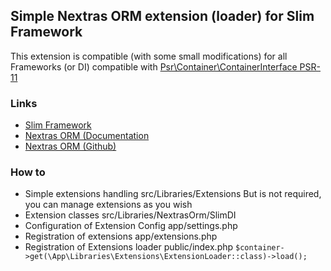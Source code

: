 ## Simple Nextras ORM extension (loader) for Slim Framework  

This extension is compatible (with some small modifications) for all Frameworks (or DI) compatible with [Psr\Container\ContainerInterface PSR-11](https://www.php-fig.org/psr/psr-11/)

### Links
- [Slim Framework](https://www.slimframework.com/)
- [Nextras ORM (Documentation](https://github.com/nextras/orm)
- [Nextras ORM (Github)](https://nextras.org/orm/docs/main/)

### How to

- Simple extensions handling src/Libraries/Extensions But is not required, you can manage extensions as you wish
- Extension classes src/Libraries/NextrasOrm/SlimDI
- Configuration of Extension Config app/settings.php
- Registration of extensions app/extensions.php
- Registration of Extensions loader public/index.php `$container->get(\App\Libraries\Extensions\ExtensionLoader::class)->load();`
